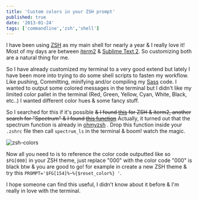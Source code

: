 ```yaml
---
title: 'Custom colors in your ZSH prompt'
published: true
date: '2013-01-24'
tags: ['commandline','zsh','shell']
---
```

I have been using [ZSH](https://github.com/robbyrussell/oh-my-zsh/) as my main shell for nearly a year &amp; I really love it! Most of my days are between [iterm2](http://www.iterm2.com/) &amp; [Sublime Text 2](http://www.sublimetext.com/). So customizing both are a natural thing for me.

<!-- more -->

So I have already customized my terminal to a very good extend but lately I have been more into trying to do some shell scripts to fasten my workflow. Like pushing, Committing, minifying and/or compiling my [Sass](http://sass-lang.com/) code. I wanted to output some colored messages in the terminal but I didn't like my limited color pallet in the terminal (Red, Green, Yellow, Cyan, White, Black, etc..) I wanted different color hues &amp; some fancy stuff.

So I searched for this if it's possible <del> &amp; I found [this](https://github.com/robbyrussell/oh-my-zsh/issues/1101) for ZSH &amp; iterm2, another search for "Spectrum" &amp; I found [this function](https://github.com/robbyrussell/oh-my-zsh/blob/master/lib/spectrum.zsh#L22)</del> Actually, it turned out that the spectrum function is already in [ohmyzsh](https://github.com/robbyrussell/oh-my-zsh/blob/master/lib/spectrum.zsh#L23) . Drop this function inside your `.zshrc` file then call `spectrum_ls` in the terminal &amp; boom! watch the magic.

<img src="/img/zsh-colors.png" alt="zsh-colors" class="aligncenter size-full wp-image-891" />

Now all you need to is to reference the color code outputted like so `$FG[000]` in your ZSH theme, just replace "000" with the color code "000" is black btw &amp; you are good to go! for example in create a new ZSH theme &amp; try this `PROMPT='$FG[154]%~%{$reset_color%} '`.

I hope someone can find this useful, I didn't know about it before &amp; I'm really in love with the terminal.
